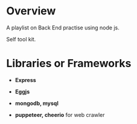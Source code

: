 # Overview

A playlist on Back End practise using node js.

Self tool kit.

# Libraries or Frameworks

- **Express**

- **Eggjs**

- **mongodb, mysql**

- **puppeteer, cheerio** for web crawler
